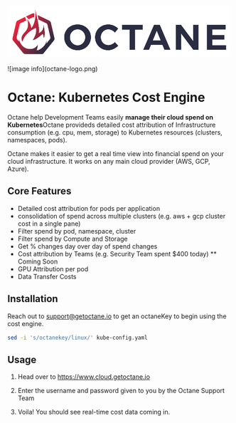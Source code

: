 <p align="center"><img src="octane-logo.png" alt="Octane Logo"></p>
![image info](octane-logo.png)

# Octane: Kubernetes Cost Engine

Octane help Development Teams easily  **manage their cloud spend on Kubernetes**Octane provideds detailed cost attribution of Infrastructure consumption (e.g. cpu, mem, storage) to Kubernetes resources (clusters, namespaces, pods). 

Octane makes it easier to get a real time view into financial spend on your cloud infrastructure. It works on any main cloud provider (AWS, GCP, Azure).

## Core Features

  - Detailed cost attribution for pods per application
  - consolidation of spend across multiple clusters (e.g. aws + gcp cluster cost in a single pane)
  - Filter spend by pod, namespace, cluster
  - Filter spend by Compute and Storage
  - Get % changes day over day of spend changes
  - Cost attribution by Teams (e.g. Security Team spent $400 today)
  ** Coming Soon 
  - GPU Attribution per pod
  - Data Transfer Costs 

## Installation

Reach out to support@getoctane.io to get an octaneKey to begin using the cost engine.

```bash
sed -i 's/octanekey/linux/' kube-config.yaml
```

## Usage

1) Head over to https://www.cloud.getoctane.io

2) Enter the username and password given to you by the Octane Support Team

3) Voila! You should see real-time cost data coming in.
